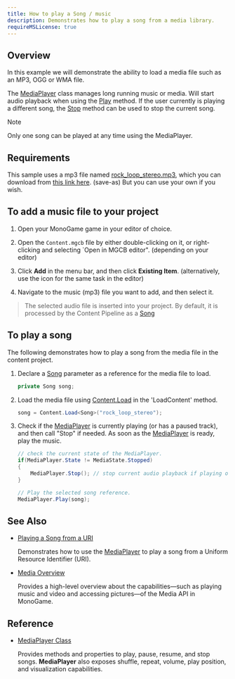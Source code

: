 ```yaml
---
title: How to play a Song / music
description: Demonstrates how to play a song from a media library.
requireMSLicense: true
---
```


## Overview

In this example we will demonstrate the ability to load a media file such as an MP3, OGG or WMA file.

The [MediaPlayer](xref:Microsoft.Xna.Framework.Media.MediaPlayer) class manages long running music or media. Will start audio playback when using the [Play](xref:Microsoft.Xna.Framework.Media.MediaPlayer#Microsoft_Xna_Framework_Media_MediaPlayer_Play_Microsoft_Xna_Framework_Media_Song_) method. If the user currently is playing a different song, the [Stop](xref:Microsoft.Xna.Framework.Media.MediaPlayer#Microsoft_Xna_Framework_Media_MediaPlayer_Stop) method can be used to stop the current song.

> [!NOTE]
> Only one song can be played at any time using the MediaPlayer.

## Requirements

This sample uses a mp3 file named [rock_loop_stereo.mp3](https://github.com/MonoGame/MonoGame/raw/develop/Tests/Assets/Audio/rock_loop_stereo.mp3), which you can download from [this link here](https://github.com/MonoGame/MonoGame/raw/develop/Tests/Assets/Audio/rock_loop_stereo.mp3). (save-as)
But you can use your own if you wish.

## To add a music file to your project

1. Open your MonoGame game in your editor of choice.

2. Open the `Content.mgcb` file by either double-clicking on it, or right-clicking and selecting `Open in MGCB editor". (depending on your editor)

3. Click **Add** in the menu bar, and then click **Existing Item**. (alternatively, use the icon for the same task in the editor)

4. Navigate to the music (mp3) file you want to add, and then select it.

> The selected audio file is inserted into your project. By default, it is processed by the Content Pipeline as a [Song](xref:Microsoft.Xna.Framework.Media.Song)

## To play a song

The following demonstrates how to play a song from the media file in the content project.

1. Declare a [Song](xref:Microsoft.Xna.Framework.Media.Song) parameter as a reference for the media file to load.

    ```csharp
    private Song song;
    ```

2. Load the media file using [Content.Load](xref:Microsoft.Xna.Framework.Content.ContentManager) in the 'LoadContent' method.

    ```csharp
    song = Content.Load<Song>("rock_loop_stereo");
    ```

3. Check if the [MediaPlayer](xref:Microsoft.Xna.Framework.Media.MediaPlayer) is currently playing (or has a paused track), and then call "Stop" if needed. As soon as the [MediaPlayer](xref:Microsoft.Xna.Framework.Media.MediaPlayer) is ready, play the music.

    ```csharp
    // check the current state of the MediaPlayer.
    if(MediaPlayer.State != MediaState.Stopped)
    {
        MediaPlayer.Stop(); // stop current audio playback if playing or paused.
    }

    // Play the selected song reference.
    MediaPlayer.Play(song);
    ```

## See Also

* [Playing a Song from a URI](HowTo_PlaySongfromURI.md)

  Demonstrates how to use the [MediaPlayer](xref:Microsoft.Xna.Framework.Media.MediaPlayer) to play a song from a Uniform Resource Identifier (URI).

* [Media Overview](../../whatis/WhatIs_Audio.md)

  Provides a high-level overview about the capabilities—such as playing music and video and accessing pictures—of the Media API in MonoGame.

## Reference

* [MediaPlayer Class](xref:Microsoft.Xna.Framework.Media.MediaPlayer)

  Provides methods and properties to play, pause, resume, and stop songs. **MediaPlayer** also exposes shuffle, repeat, volume, play position, and visualization capabilities.
